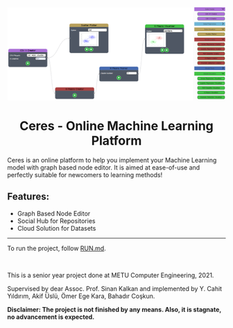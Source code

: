 ![Example pipeline in Ceres for K-Means.](resources/ceres_kmeans.png)

# <center> **Ceres** - Online Machine Learning Platform </center>

Ceres is an online platform to help you implement your Machine Learning model with graph based node editor. It is aimed at ease-of-use and perfectly suitable for newcomers to learning methods!

## Features:
- Graph Based Node Editor
- Social Hub for Repositories
- Cloud Solution for Datasets
---

To run the project, follow [RUN.md](RUN.md).

<br>


This is a senior year project done at METU Computer Engineering, 2021.

Supervised by dear Assoc. Prof. Sinan Kalkan and implemented by Y. Cahit Yıldırım, Akif Üslü, Ömer Ege Kara, Bahadır Coşkun.

**Disclaimer: The project is not finished by any means. Also, it is stagnate, no advancement is expected.** 